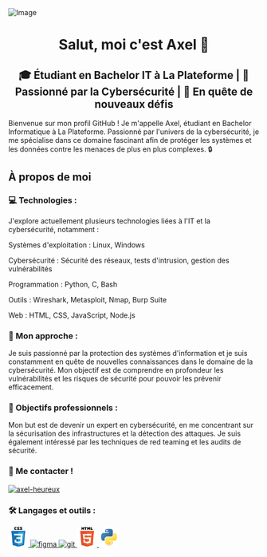 <img width="1834" alt="Image" src="https://github.com/user-attachments/assets/8485a0bb-1620-4b67-819b-2adcab36025a" />

<h1 align="center" > Salut, moi c'est Axel 👋</h1>
<h2 align="center">🎓 Étudiant en Bachelor IT à La Plateforme | 🔐 Passionné par la Cybersécurité | 🚀 En quête de nouveaux défis</h2>

<p>Bienvenue sur mon profil GitHub ! Je m'appelle Axel, étudiant en Bachelor Informatique à La Plateforme. Passionné par l'univers de la cybersécurité, je me spécialise dans ce domaine fascinant afin de protéger les systèmes et les données contre les menaces de plus en plus complexes. 🔒</p>

<h2>À propos de moi</h2>
<h3>💻 Technologies :</h3>
<p>J'explore actuellement plusieurs technologies liées à l'IT et la cybersécurité, notamment :</p>

<p>Systèmes d'exploitation : Linux, Windows</p>
<p>Cybersécurité : Sécurité des réseaux, tests d'intrusion, gestion des vulnérabilités</p>
<p>Programmation : Python, C, Bash</p>
<p>Outils : Wireshark, Metasploit, Nmap, Burp Suite</p>
<p>Web : HTML, CSS, JavaScript, Node.js</p>

<h3>🔐 Mon approche :</h3>
<p>Je suis passionné par la protection des systèmes d'information et je suis constamment en quête de nouvelles connaissances dans le domaine de la cybersécurité. Mon objectif est de comprendre en profondeur les vulnérabilités et les risques de sécurité pour pouvoir les prévenir efficacement.</p>

<h3>🎯 Objectifs professionnels :</h3>
<p>Mon but est de devenir un expert en cybersécurité, en me concentrant sur la sécurisation des infrastructures et la détection des attaques. Je suis également intéressé par les techniques de red teaming et les audits de sécurité.</p>

<h3 align="left">📩 Me contacter !</h3>
<p align="left">
<a href="https://linkedin.com/in/axel-heureux" target="blank"><img align="center" src="https://raw.githubusercontent.com/rahuldkjain/github-profile-readme-generator/master/src/images/icons/Social/linked-in-alt.svg" alt="axel-heureux" height="30" width="40" /></a>
</p>

<h3 align="left">🛠️ Langages et outils :</h3>
<p align="left"> <a href="https://www.w3schools.com/css/" target="_blank" rel="noreferrer"> <img src="https://raw.githubusercontent.com/devicons/devicon/master/icons/css3/css3-original-wordmark.svg" alt="css3" width="40" height="40"/> </a> <a href="https://www.figma.com/" target="_blank" rel="noreferrer"> <img src="https://www.vectorlogo.zone/logos/figma/figma-icon.svg" alt="figma" width="40" height="40"/> </a> <a href="https://git-scm.com/" target="_blank" rel="noreferrer"> <img src="https://www.vectorlogo.zone/logos/git-scm/git-scm-icon.svg" alt="git" width="40" height="40"/> </a> <a href="https://www.w3.org/html/" target="_blank" rel="noreferrer"> <img src="https://raw.githubusercontent.com/devicons/devicon/master/icons/html5/html5-original-wordmark.svg" alt="html5" width="40" height="40"/> </a> <a href="https://www.python.org" target="_blank" rel="noreferrer"> <img src="https://raw.githubusercontent.com/devicons/devicon/master/icons/python/python-original.svg" alt="python" width="40" height="40"/> </a> </p>

